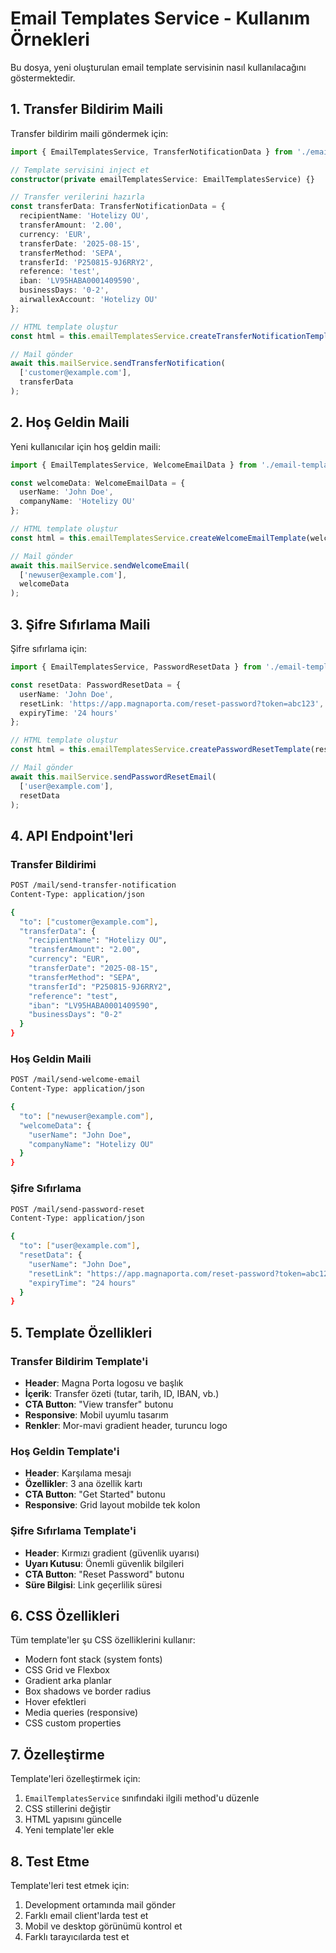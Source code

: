 # Email Templates Service - Kullanım Örnekleri

Bu dosya, yeni oluşturulan email template servisinin nasıl kullanılacağını göstermektedir.

## 1. Transfer Bildirim Maili

Transfer bildirim maili göndermek için:

```typescript
import { EmailTemplatesService, TransferNotificationData } from './email-templates.service';

// Template servisini inject et
constructor(private emailTemplatesService: EmailTemplatesService) {}

// Transfer verilerini hazırla
const transferData: TransferNotificationData = {
  recipientName: 'Hotelizy OU',
  transferAmount: '2.00',
  currency: 'EUR',
  transferDate: '2025-08-15',
  transferMethod: 'SEPA',
  transferId: 'P250815-9J6RRY2',
  reference: 'test',
  iban: 'LV95HABA0001409590',
  businessDays: '0-2',
  airwallexAccount: 'Hotelizy OU'
};

// HTML template oluştur
const html = this.emailTemplatesService.createTransferNotificationTemplate(transferData);

// Mail gönder
await this.mailService.sendTransferNotification(
  ['customer@example.com'],
  transferData
);
```

## 2. Hoş Geldin Maili

Yeni kullanıcılar için hoş geldin maili:

```typescript
import { EmailTemplatesService, WelcomeEmailData } from './email-templates.service';

const welcomeData: WelcomeEmailData = {
  userName: 'John Doe',
  companyName: 'Hotelizy OU'
};

// HTML template oluştur
const html = this.emailTemplatesService.createWelcomeEmailTemplate(welcomeData);

// Mail gönder
await this.mailService.sendWelcomeEmail(
  ['newuser@example.com'],
  welcomeData
);
```

## 3. Şifre Sıfırlama Maili

Şifre sıfırlama için:

```typescript
import { EmailTemplatesService, PasswordResetData } from './email-templates.service';

const resetData: PasswordResetData = {
  userName: 'John Doe',
  resetLink: 'https://app.magnaporta.com/reset-password?token=abc123',
  expiryTime: '24 hours'
};

// HTML template oluştur
const html = this.emailTemplatesService.createPasswordResetTemplate(resetData);

// Mail gönder
await this.mailService.sendPasswordResetEmail(
  ['user@example.com'],
  resetData
);
```

## 4. API Endpoint'leri

### Transfer Bildirimi
```bash
POST /mail/send-transfer-notification
Content-Type: application/json

{
  "to": ["customer@example.com"],
  "transferData": {
    "recipientName": "Hotelizy OU",
    "transferAmount": "2.00",
    "currency": "EUR",
    "transferDate": "2025-08-15",
    "transferMethod": "SEPA",
    "transferId": "P250815-9J6RRY2",
    "reference": "test",
    "iban": "LV95HABA0001409590",
    "businessDays": "0-2"
  }
}
```

### Hoş Geldin Maili
```bash
POST /mail/send-welcome-email
Content-Type: application/json

{
  "to": ["newuser@example.com"],
  "welcomeData": {
    "userName": "John Doe",
    "companyName": "Hotelizy OU"
  }
}
```

### Şifre Sıfırlama
```bash
POST /mail/send-password-reset
Content-Type: application/json

{
  "to": ["user@example.com"],
  "resetData": {
    "userName": "John Doe",
    "resetLink": "https://app.magnaporta.com/reset-password?token=abc123",
    "expiryTime": "24 hours"
  }
}
```

## 5. Template Özellikleri

### Transfer Bildirim Template'i
- **Header**: Magna Porta logosu ve başlık
- **İçerik**: Transfer özeti (tutar, tarih, ID, IBAN, vb.)
- **CTA Button**: "View transfer" butonu
- **Responsive**: Mobil uyumlu tasarım
- **Renkler**: Mor-mavi gradient header, turuncu logo

### Hoş Geldin Template'i
- **Header**: Karşılama mesajı
- **Özellikler**: 3 ana özellik kartı
- **CTA Button**: "Get Started" butonu
- **Responsive**: Grid layout mobilde tek kolon

### Şifre Sıfırlama Template'i
- **Header**: Kırmızı gradient (güvenlik uyarısı)
- **Uyarı Kutusu**: Önemli güvenlik bilgileri
- **CTA Button**: "Reset Password" butonu
- **Süre Bilgisi**: Link geçerlilik süresi

## 6. CSS Özellikleri

Tüm template'ler şu CSS özelliklerini kullanır:
- Modern font stack (system fonts)
- CSS Grid ve Flexbox
- Gradient arka planlar
- Box shadows ve border radius
- Hover efektleri
- Media queries (responsive)
- CSS custom properties

## 7. Özelleştirme

Template'leri özelleştirmek için:
1. `EmailTemplatesService` sınıfındaki ilgili method'u düzenle
2. CSS stillerini değiştir
3. HTML yapısını güncelle
4. Yeni template'ler ekle

## 8. Test Etme

Template'leri test etmek için:
1. Development ortamında mail gönder
2. Farklı email client'larda test et
3. Mobil ve desktop görünümü kontrol et
4. Farklı tarayıcılarda test et

